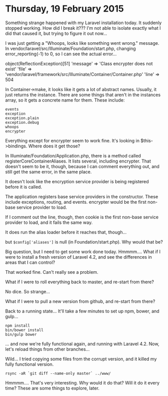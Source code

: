 Thursday, 19 February 2015
===========================
Something strange happened with my Laravel installation today. It suddenly stopped working. How did I break it??? I'm not able to isolate exactly what I did that caused it, but trying to figure it out now...

I was just getting a "Whoops, looks like something went wrong." message. In vendor/laravel/src/Illuminate/Foundation/start.php, changing error_reporting(-1) to 0, so I can see the actual error...

object(ReflectionException)[51]
  'message' => 'Class encrypter does not exist'
  'file' => 'vendor/laravel/framework/src/Illuminate/Container/Container.php'
  'line' => 504

In Container->make, it looks like it gets a lot of abstract names. Usually, it just returns the instance. There are some things that aren't in the instances array, so it gets a concrete name for them. These include:

	events
	exception
	exception.plain
	exception.debug
	whoops
	encrypter

Everything except for encrypter seem to work fine. It's looking in $this->bindings. Where does it get those?

In Illuminate/Foundation/Application.php, there is a method called registerCoreContainerAliases. It lists several, including encrypter. That doesn't seem to be it, though, because I can comment everything out, and still get the same error, in the same place.

It doesn't look like the encryption service provider is being registered before it is called.

The application registers base service providers in the constructor. These include exceptions, routing, and events. encrypter would be the first non-base service provider to load.

If I comment out the line, though, then cookie is the first non-base service provider to load, and it fails the same way.

It does run the alias loader before it reaches that, though...

but `$config['aliases']` is null (in Foundation/start.php). Why would that be? 

Big question, but I need to get some work done today. Hmmmm.... What if I were to install a fresh version of Laravel 4.2, and see the differences in areas that I can control?

That worked fine. Can't really see a problem.

What if I were to roll everything back to master, and re-start from there?

No dice. So strange...

What if I were to pull a new version from github, and re-start from there?

Back to a running state... It'll take a few minutes to set up npm, bower, and gulp...

	npm install
	bin/bower install
	bin/gulp bower

... and now we're fully functional again, and running with Laravel 4.2. Now, let's reload things from other branches...

Wild... I tried copying some files from the corrupt version, and it killed my fully functional version.

	rsync -aR `git diff --name-only master` ../www/

Hmmmm.... That's very interesting. Why would it do that? Will it do it every time? These are some things to explore, later.


